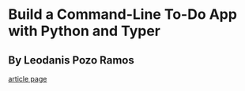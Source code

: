 # Build a Command-Line To-Do App with Python and Typer
## By Leodanis Pozo Ramos


[article page](https://realpython.com/python-typer-cli/)

